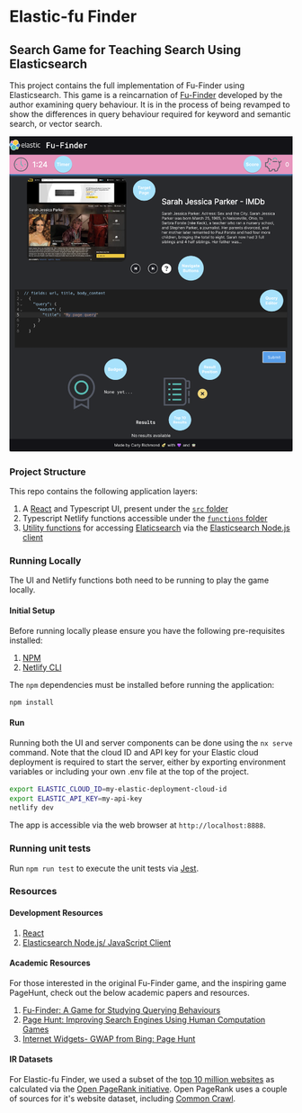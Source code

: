 # Elastic-fu Finder

## Search Game for Teaching Search Using Elasticsearch

This project contains the full implementation of Fu-Finder using Elasticsearch. This game is a reincarnation of [Fu-Finder](https://citeseerx.ist.psu.edu/document?repid=rep1&type=pdf&doi=557f75dc9f1252639566822d9cb94496b2fc785a) developed by the author examining query behaviour. It is in the process of being revamped to show the differences in query behaviour required for keyword and semantic search, or vector search.

![Fu-Finder Web Screenshot](./public/screen-overview-large.png)

### Project Structure

This repo contains the following application layers:

1. A [React](https://reactjs.org) and Typescript UI, present under the [`src` folder](./src/)
2. Typescript Netlify functions accessible under the [`functions` folder](./src/functions/)
3. [Utility functions](./src/util/elasticsearch.ts) for accessing [Elaticsearch](https://www.elastic.co/what-is/elasticsearch) via the [Elasticsearch Node.js client](https://www.elastic.co/guide/en/elasticsearch/client/javascript-api/current/getting-started-js.html)

### Running Locally

The UI and Netlify functions both need to be running to play the game locally. 

#### Initial Setup

Before running locally please ensure you have the following pre-requisites installed:

1. [NPM](https://docs.npmjs.com/downloading-and-installing-node-js-and-npm)
2. [Netlify CLI](https://www.netlify.com/products/cli/#install)

The `npm` dependencies must be installed before running the application:

```sh
npm install
```
#### Run

Running both the UI and server components can be done using the `nx serve` command. Note that the cloud ID and API key for your Elastic cloud deployment is required to start the server, either by exporting environment variables or including your own .env file at the top of the project.

```sh
export ELASTIC_CLOUD_ID=my-elastic-deployment-cloud-id
export ELASTIC_API_KEY=my-api-key
netlify dev
```

The app is accessible via the web browser at `http://localhost:8888`.

### Running unit tests

Run `npm run test` to execute the unit tests via [Jest](https://jestjs.io).

### Resources

#### Development Resources

1. [React](https://reactjs.org)
2. [Elasticsearch Node.js/ JavaScript Client](https://www.elastic.co/guide/en/elasticsearch/client/javascript-api/current/index.html)

#### Academic Resources

For those interested in the original Fu-Finder game, and the inspiring game PageHunt, check out the below academic papers and resources.

1. [Fu-Finder: A Game for Studying Querying Behaviours](https://citeseerx.ist.psu.edu/document?repid=rep1&type=pdf&doi=557f75dc9f1252639566822d9cb94496b2fc785a)
2. [Page Hunt: Improving Search Engines Using
Human Computation Games](https://citeseerx.ist.psu.edu/document?repid=rep1&type=pdf&doi=cd51ccd0dd2dbb1065671ad1637ebd570ecab1eb)
3. [Internet Widgets- GWAP from Bing: Page Hunt](http://internetwidgets.blogspot.com/2009/11/gwap-from-bing-page-hunt.html)

#### IR Datasets

For Elastic-fu Finder, we used a subset of the [top 10 million websites](https://www.domcop.com/top-10-million-websites) as calculated via the [Open PageRank initiative](https://www.domcop.com/openpagerank/what-is-openpagerank). Open PageRank uses a couple of sources for it's website dataset, including [Common Crawl](https://commoncrawl.org/).
